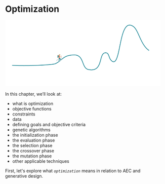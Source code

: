 # Optimization

![](../../.gitbook/assets/optimization.png)

In this chapter, we’ll look at:

* what is optimization
* objective functions
* constraints
* data
* defining goals and objective criteria
* genetic algorithms
* the initialization phase
* the evaluation phase
* the selection phase
* the crossover phase
* the mutation phase
* other applicable techniques

First, let's explore what _`optimization`_ means in relation to AEC and generative design.

